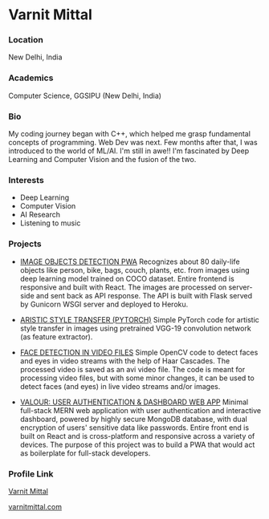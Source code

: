 # Varnit Mittal

### Location

New Delhi, India

### Academics

Computer Science, GGSIPU (New Delhi, India)

### Bio

My coding journey began with C++, which helped me grasp fundamental concepts of programming. Web Dev was next. Few months after that, I was introduced to the world of ML/AI. I'm still in awe!!
I'm fascinated by Deep Learning and Computer Vision and the fusion of the two.

### Interests

- Deep Learning
- Computer Vision
- AI Research
- Listening to music

### Projects

- [IMAGE OBJECTS DETECTION PWA](https://objectdetector77.netlify.com/) Recognizes about 80 daily-life objects like person, bike, bags, couch, plants, etc. from images using deep learning model trained on COCO dataset.
Entire frontend is responsive and built with React.
The images are processed on server-side and sent back as API response.
The API is built with Flask served by Gunicorn WSGI server and deployed to Heroku.


- [ARISTIC STYLE TRANSFER (PYTORCH)](https://github.com/varnitmittal/Artistic-Style-Transfer-PyTorch/) Simple PyTorch code for artistic style transfer in images using pretrained VGG-19 convolution network (as feature extractor).


- [FACE DETECTION IN VIDEO FILES](https://github.com/varnitmittal/Facial-Recognition/) Simple OpenCV code to detect faces and eyes in video streams with the help of Haar Cascades. The processed video is saved as an avi video file. The code is meant for processing video files, but with some minor changes, it can be used to detect faces (and eyes) in live video streams and/or images.


- [VALOUR: USER AUTHENTICATION & DASHBOARD WEB APP](htpps://valour77.herokuapp.com/) Minimal full-stack MERN web application with user authentication and interactive dashboard, powered by highly secure MongoDB database, with dual encryption of users' sensitive data like passwords. Entire front end is built on React and is cross-platform and responsive across a variety of devices.
The purpose of this project was to build a PWA that would act as boilerplate for full-stack developers.


### Profile Link

[Varnit Mittal](https://github.com/varnitmittal/)

[varnitmittal.com](https://varnitmittal.com/)